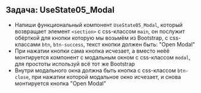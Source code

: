 ## Задача: UseState05_Modal

- Напиши функциональный компонент `UseState05_Modal`, который возвращает элемент `<section>` с css-классом `main`, он послужит обёрткой для кнопки которую мы возьмём из Bootstrap, с css-классами `btn`, `btn-success`, текст кнопки должен быть: "Open Modal"
- При нажатии кнопки сама кнопка исчезает, а вместо неёё монтируется компонент с модальным окном с css-классом `modal`, для простоты используй всё тот же Bootstrap
- Внутри модального окна должна быть кнопка c css-классом `btn-close`, при нажатии которой модальное окно исчезает, и снова монтируется кнопка "Open Modal"
